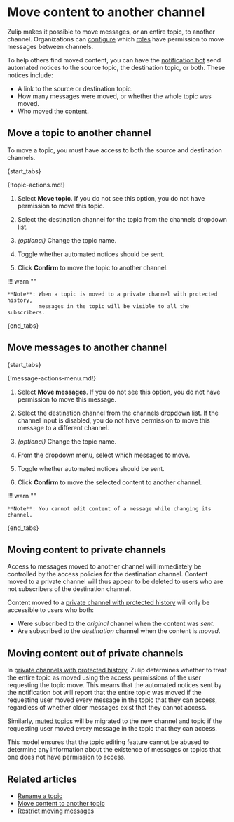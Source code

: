 # Move content to another channel

Zulip makes it possible to move messages, or an entire topic, to another channel.
Organizations can [configure][configure-moving-permissions] which
[roles](/help/user-roles) have permission to move messages between
channels.

[configure-moving-permissions]: /help/restrict-moving-messages#configure-who-can-move-messages-to-another-channel

To help others find moved content, you can have the [notification
bot][notification-bot] send automated notices to the source topic, the
destination topic, or both. These notices include:

* A link to the source or destination topic.
* How many messages were moved, or whether the whole topic was moved.
* Who moved the content.

## Move a topic to another channel

To move a topic, you must have access to both the source and
destination channels.

{start_tabs}

{!topic-actions.md!}

1. Select **Move topic**. If you do not see this option, you do not have permission
   to move this topic.

1. Select the destination channel for the topic from the channels dropdown list.

1. _(optional)_ Change the topic name.

1. Toggle whether automated notices should be sent.

1. Click **Confirm** to move the topic to another channel.


!!! warn ""

    **Note**: When a topic is moved to a private channel with protected history,
              messages in the topic will be visible to all the subscribers.


{end_tabs}

## Move messages to another channel

{start_tabs}

{!message-actions-menu.md!}

1. Select **Move messages**. If you do not see this option, you do not have permission
   to move this message.

1. Select the destination channel from the channels dropdown list. If
   the channel input is disabled, you do not have permission to move
   this message to a different channel.

1. _(optional)_ Change the topic name.

1. From the dropdown menu, select which messages to move.

1. Toggle whether automated notices should be sent.

1. Click **Confirm** to move the selected content to another channel.


!!! warn ""

    **Note**: You cannot edit content of a message while changing its channel.

{end_tabs}

## Moving content to private channels

Access to messages moved to another channel will immediately be controlled by the
access policies for the destination channel. Content moved to a private channel will
thus appear to be deleted to users who are not subscribers of the destination channel.

Content moved to a [private channel with protected
history](/help/channel-permissions#private-channels) will only be accessible to
users who both:

* Were subscribed to the *original* channel when the content was *sent*.
* Are subscribed to the *destination* channel when the content is *moved*.

## Moving content out of private channels

In [private channels with protected
history](/help/channel-permissions#private-channels), Zulip determines whether
to treat the entire topic as moved using the access permissions of the user
requesting the topic move. This means that the automated notices sent by the
notification bot will report that the entire topic was moved if the requesting
user moved every message in the topic that they can access, regardless of
whether older messages exist that they cannot access.

Similarly, [muted topics](/help/mute-a-topic) will be migrated to the
new channel and topic if the requesting user moved every message in the
topic that they can access.

This model ensures that the topic editing feature cannot be abused to
determine any information about the existence of messages or topics
that one does not have permission to access.

## Related articles

* [Rename a topic](/help/rename-a-topic)
* [Move content to another topic](/help/move-content-to-another-topic)
* [Restrict moving messages](/help/restrict-moving-messages)

[notification-bot]: /help/configure-automated-notices

